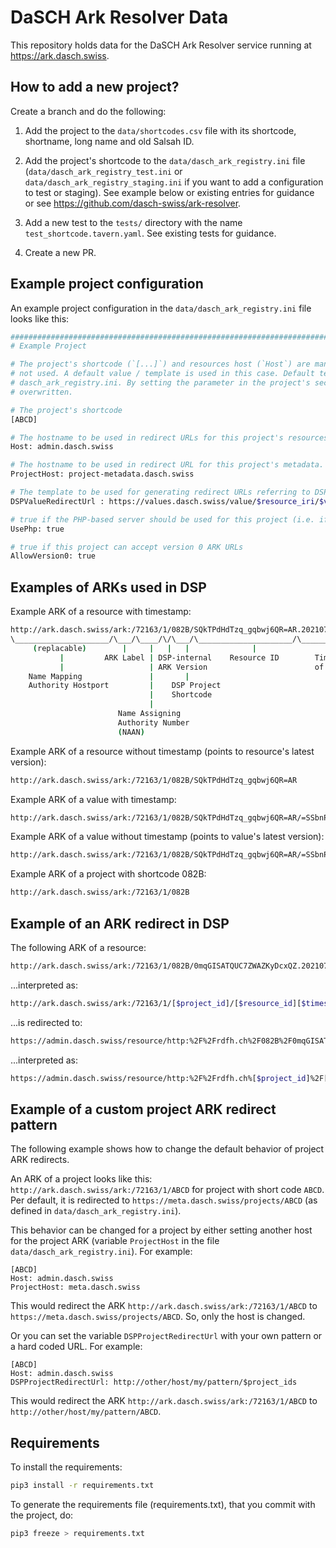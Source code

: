 # DaSCH Ark Resolver Data

This repository holds data for the DaSCH Ark Resolver service running at https://ark.dasch.swiss.

## How to add a new project?

Create a branch and do the following:

1. Add the project to the `data/shortcodes.csv` file with its shortcode, shortname, long name and old Salsah ID.

2. Add the project's shortcode to the `data/dasch_ark_registry.ini` file (`data/dasch_ark_registry_test.ini` or
   `data/dasch_ark_registry_staging.ini` if you want to add a configuration to test or staging). See example below or
   existing entries for guidance or see https://github.com/dasch-swiss/ark-resolver.

3. Add a new test to the `tests/` directory with the name `test_shortcode.tavern.yaml`. See existing tests for guidance.

4. Create a new PR.

## Example project configuration

An example project configuration in the `data/dasch_ark_registry.ini` file looks like this:

```bash 
############################################################################
# Example Project

# The project's shortcode (`[...]`) and resources host (`Host`) are mandatory. All other parameters can be left out if 
# not used. A default value / template is used in this case. Default templates are defined in the top section of 
# dasch_ark_registry.ini. By setting the parameter in the project's section of the file, the default value / template is
# overwritten.

# The project's shortcode
[ABCD]

# The hostname to be used in redirect URLs for this project's resources.
Host: admin.dasch.swiss

# The hostname to be used in redirect URL for this project's metadata.
ProjectHost: project-metadata.dasch.swiss

# The template to be used for generating redirect URLs referring to DSP values.
DSPValueRedirectUrl : https://values.dasch.swiss/value/$resource_iri/$value_id

# true if the PHP-based server should be used for this project (i.e. if project is on Salsah)
UsePhp: true

# true if this project can accept version 0 ARK URLs
AllowVersion0: true
```

## Examples of ARKs used in DSP

Example ARK of a resource with timestamp:

```bash 
http://ark.dasch.swiss/ark:/72163/1/082B/SQkTPdHdTzq_gqbwj6QR=AR.20210712T074941501291Z
\_____________________/\___/\____/\/\___/\_____________________/\______________________/
     (replacable)        |     |   |   |              |                    |
           |         ARK Label | DSP-internal    Resource ID        Timestamp (= Version)
           |                   | ARK Version                        of Resource (optional)
    Name Mapping               |       |
    Authority Hostport         |    DSP Project
                               |    Shortcode
                               |
                        Name Assigning
                        Authority Number
                        (NAAN)
```

Example ARK of a resource without timestamp (points to resource's latest version):

```bash
http://ark.dasch.swiss/ark:/72163/1/082B/SQkTPdHdTzq_gqbwj6QR=AR
```

Example ARK of a value with timestamp:

```bash 
http://ark.dasch.swiss/ark:/72163/1/082B/SQkTPdHdTzq_gqbwj6QR=AR/=SSbnPK3Q7WWxzBT1UPpRgo.20210712T074941501291Z
```

Example ARK of a value without timestamp (points to value's latest version):

```bash 
http://ark.dasch.swiss/ark:/72163/1/082B/SQkTPdHdTzq_gqbwj6QR=AR/=SSbnPK3Q7WWxzBT1UPpRgo
```

Example ARK of a project with shortcode 082B:

```bash
http://ark.dasch.swiss/ark:/72163/1/082B
```

## Example of an ARK redirect in DSP

The following ARK of a resource:

```bash
http://ark.dasch.swiss/ark:/72163/1/082B/0mqGISATQUC7ZWAZKyDcxQZ.20210712T074909165439Z
```

...interpreted as:

```bash
http://ark.dasch.swiss/ark:/72163/1/[$project_id]/[$resource_id][$timestamp]
```

...is redirected to:

```bash
https://admin.dasch.swiss/resource/http:%2F%2Frdfh.ch%2F082B%2F0mqGISATQUC7ZWAZKyDcxQ?version=20210712T074909165439Z
```

...interpreted as:

```bash
https://admin.dasch.swiss/resource/http:%2F%2Frdfh.ch%[$project_id]%2F[$resource_id][$version]
```

## Example of a custom project ARK redirect pattern

The following example shows how to change the default behavior of project ARK redirects.

An ARK of a project looks like this: `http://ark.dasch.swiss/ark:/72163/1/ABCD` for project with short code `ABCD`. Per
default, it is redirected to `https://meta.dasch.swiss/projects/ABCD` (as defined in `data/dasch_ark_registry.ini`).

This behavior can be changed for a project by either setting another host for the project ARK (variable `ProjectHost`
in the file `data/dasch_ark_registry.ini`). For example:

```
[ABCD]
Host: admin.dasch.swiss
ProjectHost: meta.dasch.swiss
```

This would redirect the ARK `http://ark.dasch.swiss/ark:/72163/1/ABCD` to `https://meta.dasch.swiss/projects/ABCD`. So,
only the host is changed.

Or you can set the variable `DSPProjectRedirectUrl` with your own pattern or a hard coded URL. For example:

```
[ABCD]
Host: admin.dasch.swiss
DSPProjectRedirectUrl: http://other/host/my/pattern/$project_ids
```

This would redirect the ARK `http://ark.dasch.swiss/ark:/72163/1/ABCD` to `http://other/host/my/pattern/ABCD`.

## Requirements

To install the requirements:

```bash
pip3 install -r requirements.txt
```

To generate the requirements file (requirements.txt), that you commit with the project, do:

```bash
pip3 freeze > requirements.txt
```
